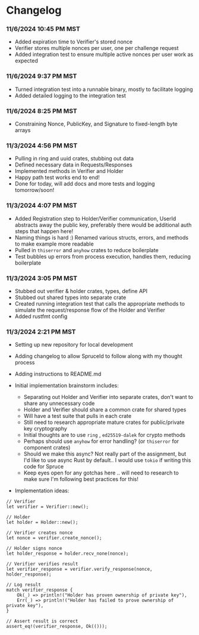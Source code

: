 # Changelog

### 11/6/2024 10:45 PM MST
- Added expiration time to Verifier's stored nonce
- Verifier stores multiple nonces per user, one per challenge request
- Added integration test to ensure multiple active nonces per user work as expected

### 11/6/2024 9:37 PM MST
- Turned integration test into a runnable binary, mostly to facilitate logging
- Added detailed logging to the integration test

### 11/6/2024 8:25 PM MST
- Constraining Nonce, PublicKey, and Signature to fixed-length byte arrays

### 11/3/2024 4:56 PM MST
- Pulling in ring and uuid crates, stubbing out data
- Defined necessary data in Requests/Responses
- Implemented methods in Verifier and Holder
- Happy path test works end to end!
- Done for today, will add docs and more tests and logging tomorrow/soon!

### 11/3/2024 4:07 PM MST
- Added Registration step to Holder/Verifier communication, UserId abstracts away the public key, preferably there would be additional auth steps that happen here!
- Naming things is hard :) Renamed various structs, errors, and methods to make example more readable
- Pulled in `thiserror` and `anyhow` crates to reduce boilerplate
- Test bubbles up errors from process execution, handles them, reducing boilerplate

### 11/3/2024 3:05 PM MST
- Stubbed out verifier & holder crates, types, define API
- Stubbed out shared types into separate crate
- Created running integration test that calls the appropriate methods to simulate the request/response flow of the Holder and Verifier
- Added rustfmt config

### 11/3/2024 2:21 PM MST
- Setting up new repository for local development
- Adding changelog to allow SpruceId to follow along with my thought process
- Adding instructions to README.md
- Initial implementation brainstorm includes:
  - Separating out Holder and Verifier into separate crates, don't want to share any unnecessary code
  - Holder and Verifier should share a common crate for shared types
  - Will have a test suite that pulls in each crate
  - Still need to research appropriate mature crates for public/private key cryptography
  - Initial thoughts are to use `ring` , `ed25519-dalek` for crypto methods
  - Perhaps should use `anyhow` for error handling? (or `thiserror` for component crates)
  - Should we make this async? Not really part of the assignment, but I'd like to use async Rust by default.. I would use `tokio` if writing this code for Spruce
  - Keep eyes open for any gotchas here .. will need to research to make sure I'm following best practices for this!

- Implementation ideas:
```
// Verifier
let verifier = Verifier::new();

// Holder
let holder = Holder::new();

// Verifier creates nonce
let nonce = verifier.create_nonce();

// Holder signs nonce
let holder_response = holder.recv_none(nonce);

// Verifier verifies result
let verifier_response = verifier.verify_response(nonce, holder_response);

// Log result
match verifier_response {
    Ok(_) => println!("Holder has proven ownership of private key"),
    Err(_) => println!("Holder has failed to prove ownership of private key"),
}

// Assert result is correct
assert_eq!(verifier_response, Ok(()));
```